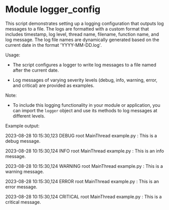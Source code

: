 Module logger_config
====================
This script demonstrates setting up a logging configuration that outputs log messages to a file. The logs are formatted
with a custom format that includes timestamp, log level, thread name, filename, function name, and log message. The log
file names are dynamically generated based on the current date in the format 'YYYY-MM-DD.log'.

Usage:

- The script configures a logger to write log messages to a file named after the current date.

- Log messages of varying severity levels (debug, info, warning, error, and critical) are provided as examples.

Note:

- To include this logging functionality in your module or application, you can import the `logger` object and use its
  methods to log messages at different levels.

Example output:

2023-08-28 10:15:30,123 DEBUG root MainThread example.py <module> : This is a debug message.

2023-08-28 10:15:30,124 INFO root MainThread example.py <module> : This is an info message.

2023-08-28 10:15:30,124 WARNING root MainThread example.py <module> : This is a warning message.

2023-08-28 10:15:30,124 ERROR root MainThread example.py <module> : This is an error message.

2023-08-28 10:15:30,124 CRITICAL root MainThread example.py <module> : This is a critical message.